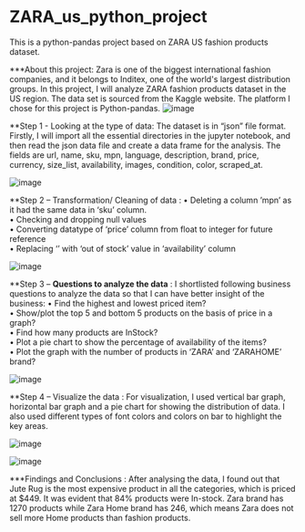 # ZARA_us_python_project
This is a python-pandas project based on ZARA US fashion products dataset.

***About this project: Zara is one of the biggest international fashion companies, and it belongs to Inditex, one of the world's largest distribution groups. In this project, I will analyze ZARA fashion products dataset in the US region. The data set is sourced from the Kaggle website. The platform I chose for this project is Python-pandas.
![image](https://user-images.githubusercontent.com/123319398/226766685-58a5b89a-e1ca-4102-8756-e5469560b2dc.png)


**Step 1 -  Looking at the type of data: The dataset is in “json” file format.  Firstly, I will import all the essential directories in the jupyter notebook, and then read the json data file and create a data frame for the analysis. The fields are url, name, sku, mpn, language, description, brand, price, currency, size_list, availability, images, condition, color, scraped_at.

![image](https://user-images.githubusercontent.com/123319398/226768035-402ecf13-0df8-4ea2-9b4c-fb4fcdfb98bc.png)


**Step 2 – Transformation/ Cleaning of data : 
•	Deleting a column ’mpn’ as it had the same data in ‘sku’ column.  
•	Checking and dropping null values  
•	Converting datatype of ‘price’ column from float to integer for future reference  
•	Replacing ‘’ with ‘out of stock’ value in ‘availability’ column  

![image](https://user-images.githubusercontent.com/123319398/226768096-6236ddd1-fe2d-4d37-b899-2bf9afd00010.png)


**Step 3 – **Questions to analyze the data** : I shortlisted following business questions to analyze the data so that I can have better insight of the business:
•	Find the highest and lowest priced item?  
•	Show/plot the top 5 and bottom 5 products on the basis of price in a graph?  
•	Find how many products are InStock?  
•	Plot a pie chart to show the percentage of availability of the items?  
•	Plot the graph with the number of products in ‘ZARA’ and ‘ZARAHOME’ brand?  

![image](https://user-images.githubusercontent.com/123319398/226768567-84fef20d-4fd2-4369-8c21-6cd4438a8d99.png)


**Step 4 – Visualize the data : For visualization, I used vertical bar graph, horizontal bar graph and a pie chart for showing the distribution of data. I also used different types of font colors and colors on bar to highlight the key areas.

![image](https://user-images.githubusercontent.com/123319398/226768158-9e1a8842-8698-4230-972c-f421b1c0f3e6.png)

![image](https://user-images.githubusercontent.com/123319398/226769038-43442fc7-6913-4d56-9da4-fe9de8c579e5.png)



***Findings and Conclusions : After analysing the data, I found out that Jute Rug is the most expensive product in all the categories, which is priced at $449. It was evident that 84% products were In-stock. Zara brand has 1270 products while Zara Home brand has 246, which means Zara does not sell more Home products than fashion products.
